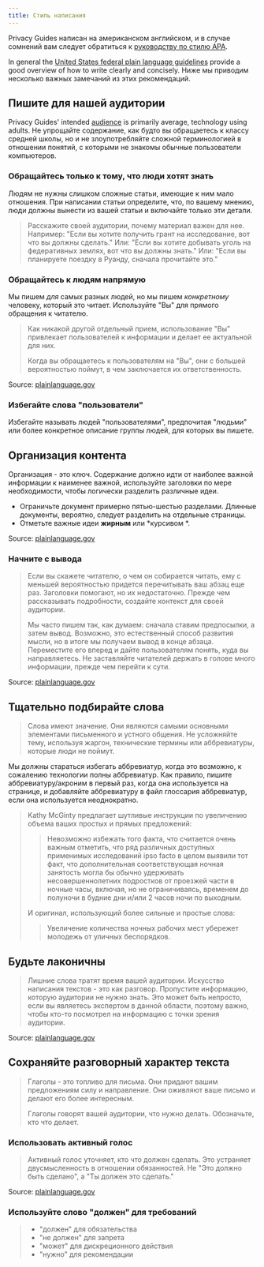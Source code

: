 ```yaml
---
title: Стиль написания
---
```


Privacy Guides написан на американском английском, и в случае сомнений вам следует обратиться к [руководству по стилю APA](https://apastyle.apa.org/style-grammar-guidelines/grammar).

In general the [United States federal plain language guidelines](https://plainlanguage.gov/guidelines) provide a good overview of how to write clearly and concisely. Ниже мы приводим несколько важных замечаний из этих рекомендаций.

## Пишите для нашей аудитории

Privacy Guides' intended [audience](https://plainlanguage.gov/guidelines/audience) is primarily average, technology using adults. Не упрощайте содержание, как будто вы обращаетесь к классу средней школы, но и не злоупотребляйте сложной терминологией в отношении понятий, с которыми не знакомы обычные пользователи компьютеров.

### Обращайтесь только к тому, что люди хотят знать

Людям не нужны слишком сложные статьи, имеющие к ним мало отношения. При написании статьи определите, что, по вашему мнению, люди должны вынести из вашей статьи и включайте только эти детали.

> Расскажите своей аудитории, почему материал важен для нее. Например: "Если вы хотите получить грант на исследование, вот что вы должны сделать." Или: "Если вы хотите добывать уголь на федеративных землях, вот что вы должны знать." Или: "Если вы планируете поездку в Руанду, сначала прочитайте это."

### Обращайтесь к людям напрямую

Мы пишем *для* самых разных людей, но мы пишем *конкретному* человеку, который это читает. Используйте "Вы" для прямого обращения к читателю.

> Как никакой другой отдельный прием, использование "Вы" привлекает пользователей к информации и делает ее актуальной для них.
> 
> Когда вы обращаетесь к пользователям на "Вы", они с большей вероятностью поймут, в чем заключается их ответственность.

Source: [plainlanguage.gov](https://plainlanguage.gov/guidelines/audience/address-the-user)

### Избегайте слова "пользователи"

Избегайте называть людей "пользователями", предпочитая "людьми" или более конкретное описание группы людей, для которых вы пишете.

## Организация контента

Организация - это ключ. Содержание должно идти от наиболее важной информации к наименее важной, используйте заголовки по мере необходимости, чтобы логически разделить различные идеи.

- Ограничьте документ примерно пятью-шестью разделами. Длинные документы, вероятно, следует разделить на отдельные страницы.
- Отметьте важные идеи **жирным** или *курсивом *.

Source: [plainlanguage.gov](https://plainlanguage.gov/guidelines/design)

### Начните с вывода

> Если вы скажете читателю, о чем он собирается читать, ему с меньшей вероятностью придется перечитывать ваш абзац еще раз. Заголовки помогают, но их недостаточно. Прежде чем рассказывать подробности, создайте контекст для своей аудитории.
> 
> Мы часто пишем так, как думаем: сначала ставим предпосылки, а затем вывод. Возможно, это естественный способ развития мысли, но в итоге мы получаем вывод в конце абзаца. Переместите его вперед и дайте пользователям понять, куда вы направляетесь. Не заставляйте читателей держать в голове много информации, прежде чем перейти к сути.

Source: [plainlanguage.gov](https://plainlanguage.gov/guidelines/organize/have-a-topic-sentence)

## Тщательно подбирайте слова

> Слова имеют значение. Они являются самыми основными элементами письменного и устного общения. Не усложняйте тему, используя жаргон, технические термины или аббревиатуры, которые люди не поймут.

Мы должны стараться избегать аббревиатур, когда это возможно, к сожалению технологии полны аббревиатур. Как правило, пишите аббревиатуру/акроним в первый раз, когда она используется на странице, и добавляйте аббревиатуру в файл глоссария аббревиатур, если она используется неоднократно.

> Kathy McGinty предлагает шутливые инструкции по увеличению объема ваших простых и прямых предложений:
> 
> > Невозможно избежать того факта, что считается очень важным отметить, что ряд различных доступных применимых исследований ipso facto в целом выявили тот факт, что дополнительная соответствующая ночная занятость могла бы обычно удерживать несовершеннолетних подростков от проезжей части в ночные часы, включая, но не ограничиваясь, временем до полуночи в будние дни и/или 2 часов ночи по выходным.
> 
> И оригинал, использующий более сильные и простые слова:
> 
> > Увеличение количества ночных рабочих мест убережет молодежь от уличных беспорядков.

## Будьте лаконичны

> Лишние слова тратят время вашей аудитории. Искусство написания текстов - это как разговор. Пропустите информацию, которую аудитории не нужно знать. Это может быть непросто, если вы являетесь экспертом в данной области, поэтому важно, чтобы кто-то посмотрел на информацию с точки зрения аудитории.

Source: [plainlanguage.gov](https://plainlanguage.gov/guidelines/concise)

## Сохраняйте разговорный характер текста

> Глаголы - это топливо для письма. Они придают вашим предложениям силу и направление. Они оживляют ваше письмо и делают его более интересным.
> 
> Глаголы говорят вашей аудитории, что нужно делать. Обозначьте, кто что делает.

### Использовать активный голос

> Активный голос уточняет, кто что должен сделать. Это устраняет двусмысленность в отношении обязанностей. Не "Это должно быть сделано", а "Ты должен это сделать."

Source: [plainlanguage.gov](https://plainlanguage.gov/guidelines/conversational/use-active-voice)

### Используйте слово "должен" для требований

> - "должен" для обязательства
> - "не должен" для запрета
> - "может" для дискреционного действия
> - "нужно" для рекомендации
